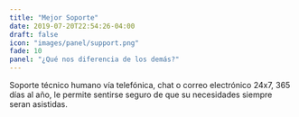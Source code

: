 ```yaml
---
title: "Mejor Soporte"
date: 2019-07-20T22:54:26-04:00
draft: false
icon: "images/panel/support.png"
fade: 10
panel: "¿Qué nos diferencia de los demás?"
---
```

Soporte técnico humano vía telefónica, chat o correo electrónico 24x7, 365 días al año, le permite sentirse seguro de que su necesidades siempre seran asistidas.